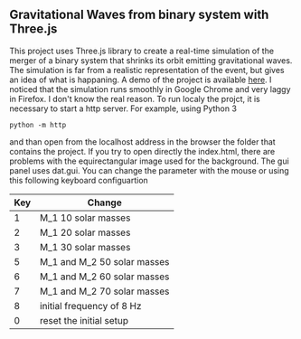  ## Gravitational Waves from binary system with Three.js
 This project uses Three.js library to create a real-time simulation of the merger of a binary system that shrinks its orbit emitting gravitational waves. The simulation is far from a realistic representation of the event, but gives an idea of what is happaning. A demo of the project is available [here](https://lucaprudenzi.github.io/BinaryGW/ "Demo"). I noticed that the simulation runs smoothly in Google Chrome and very laggy in Firefox. I don't know the real reason.
 To run localy the projct, it is necessary to start a http server. For example, using Python 3 
```
python -m http 
```
and than open from the localhost address in the browser the folder that contains the project. If you try to open directly the index.html, there are problems with the equirectangular image used for the background.
 The gui panel uses dat.gui. You can change the parameter with the mouse or using this following keyboard configuartion
 
 Key | Change
 --- | ----- 
 1  | M_1 10 solar masses
 2  | M_1 20 solar masses
 3  | M_1 30 solar masses
 5  | M_1 and M_2 50 solar masses
 6  | M_1 and M_2 60 solar masses
 7  | M_1 and M_2 70 solar masses
 8  | initial frequency of 8 Hz
 0  | reset the initial setup
 
